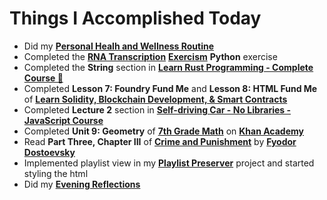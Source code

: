 # Things I Accomplished Today

- Did my **[Personal Healh and Wellness Routine](../../routines/personal-health-and-wellness-routine-2024-week-7.md)**
- Completed the **[RNA Transcription](https://exercism.org/tracks/python/exercises/rna-transcription)** **[Exercism](https://exercism.org)** **Python** exercise
- Completed the **String** section in **[Learn Rust Programming - Complete Course 🦀](https://www.youtube.com/watch?v=BpPEoZW5IiY)**
- Completed **Lesson 7: Foundry Fund Me** and **Lesson 8: HTML Fund Me** of **[Learn Solidity, Blockchain Development, & Smart Contracts](https://www.youtube.com/watch?v=umepbfKp5rI)**
- Completed **Lecture 2** section in **[Self-driving Car - No Libraries - JavaScript Course](https://www.youtube.com/watch?v=IxhrXKEVCsc)**
- Completed **Unit 9: Geometry** of **[7th Grade Math](https://www.khanacademy.org/math/cc-seventh-grade-math)** on **[Khan Academy](https://www.khanacademy.org)**
- Read **Part Three, Chapter III** of **[Crime and Punishment](https://www.goodreads.com/book/show/7144.Crime_and_Punishment)** by **[Fyodor Dostoevsky](https://www.goodreads.com/author/show/3137322.Fyodor_Dostoevsky)**
- Implemented playlist view in my **[Playlist Preserver](https://github.com/evorhard/Playlist-Preserver)** project and started styling the html
- Did my **[Evening Reflections](../../routines/evening-reflections.md)**
